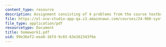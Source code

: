 ```yaml
---
content_type: resource
description: Assignment consisting of 4 problems from the course textbook.
file: https://ol-ocw-studio-app-qa.s3.amazonaws.com/courses/24-960-syntactic-models-spring-2006/99e36ef2eea816fd9c0363e162343f6e_homework1.pdf
file_type: application/pdf
resourcetype: Document
title: homework1.pdf
uid: 99e36ef2-eea8-16fd-9c03-63e162343f6e
---
```

